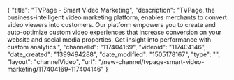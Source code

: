 {
    "title": "TVPage - Smart Video Marketing",
    "description": "TVPage, the business-intelligent video marketing platform, enables merchants to convert video viewers into customers. Our platform empowers you to create and auto-optimize custom video experiences that increase conversion on your website and social media properties. Get insight into performance with custom analytics.",
    "channelid": "117404169",
    "videoid": "117404146",
    "date_created": "1399494288",
    "date_modified": "1505178167",
    "type": "",
    "layout": "channelVideo",
    "url": "\/new-channel\/tvpage-smart-video-marketing\/117404169-117404146"
}